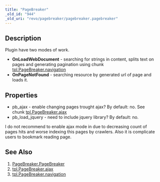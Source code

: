```yaml
---
title: "PageBreaker"
_old_id: "944"
_old_uri: "revo/pagebreaker/pagebreaker.pagebreaker"
---
```


## Description

Plugin have two modes of work.

- **OnLoadWebDocument** - searching for strings **<!-- splitter -->** in content, splits text on pages and generating pagination using chunk [tpl.PageBreaker.navigation](extras/pagebreaker/tpl.pagebreaker.navigation "tpl.PageBreaker.navigation")
- **OnPageNotFound** - searching resource by generated url of page and loads it.

## Properties

- pb\_ajax - enable changing pages trought ajax? By default: no. See chunk [tpl.PageBreaker.ajax](extras/pagebreaker/tpl.pagebreaker.ajax "tpl.PageBreaker.ajax")
- pb\_load\_jquery - need to include jquery library? By default: no.

I do not recommend to enable ajax mode in due to decreasing count of pages hits and worse indexing this pages by crawlers. Also it is complicate users to bookmark reading page.

## See Also

1. [PageBreaker.PageBreaker](extras/pagebreaker/pagebreaker.pagebreaker)
2. [tpl.PageBreaker.ajax](extras/pagebreaker/tpl.pagebreaker.ajax)
3. [tpl.PageBreaker.navigation](extras/pagebreaker/tpl.pagebreaker.navigation)